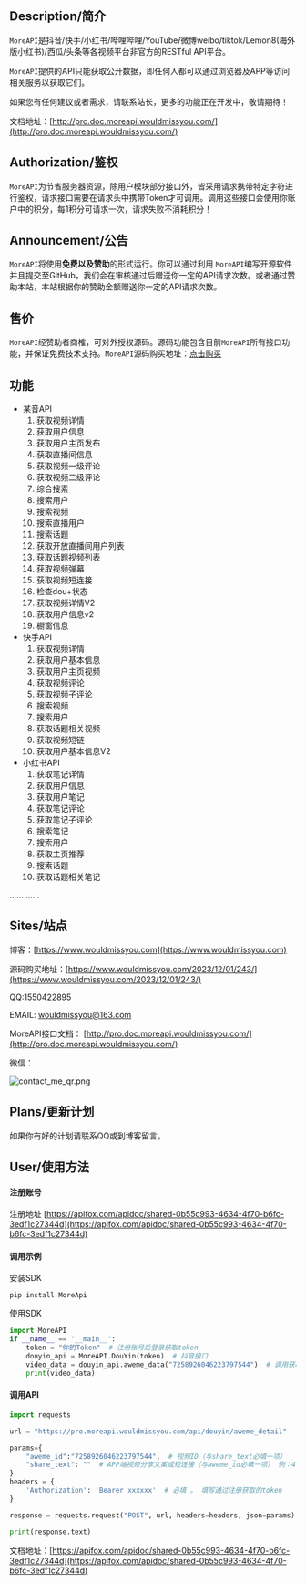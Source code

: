## Description/简介

`MoreAPI`是抖音/快手/小红书/哔哩哔哩/YouTube/微博weibo/tiktok/Lemon8(海外版小红书)/西瓜/头条等各视频平台非官方的RESTful API平台。

`MoreAPI`提供的API只能获取公开数据，即任何人都可以通过浏览器及APP等访问相关服务以获取它们。

如果您有任何建议或者需求，请联系站长，更多的功能正在开发中，敬请期待！

文档地址：[http://pro.doc.moreapi.wouldmissyou.com/](http://pro.doc.moreapi.wouldmissyou.com/)

## Authorization/鉴权

`MoreAPI`为节省服务器资源，除用户模块部分接口外，皆采用请求携带特定字符进行鉴权，请求接口需要在请求头中携带Token才可调用。调用这些接口会使用你账户中的积分，每1积分可请求一次，请求失败不消耗积分！

## Announcement/公告

`MoreAPI`将使用**免费以及赞助**的形式运行。你可以通过利用 `MoreAPI`编写开源软件并且提交至GitHub，我们会在审核通过后赠送你一定的API请求次数。或者通过赞助本站，本站根据你的赞助金额赠送你一定的API请求次数。

## 售价
`MoreAPI`经赞助者商榷，可对外授权源码。源码功能包含目前`MoreAPI`所有接口功能，并保证免费技术支持。`MoreAPI`源码购买地址：[点击购买](https://www.wouldmissyou.com/2023/12/01/243/)

## 功能
- 某音API
  1. 获取视频详情
  2. 获取用户信息
  3. 获取用户主页发布
  4. 获取直播间信息
  5. 获取视频一级评论
  6. 获取视频二级评论
  7. 综合搜索
  8. 搜索用户
  9. 搜索视频
  10. 搜索直播用户
  11. 搜索话题
  12. 获取开放直播间用户列表
  13. 获取话题视频列表
  14. 获取视频弹幕
  15. 获取视频短连接
  16. 检查dou+状态
  17. 获取视频详情V2
  18. 获取用户信息v2
  19. 橱窗信息
- 快手API
  1. 获取视频详情
  2. 获取用户基本信息
  3. 获取用户主页视频
  4. 获取视频评论
  5. 获取视频子评论
  6. 搜索视频
  7. 搜索用户
  8. 获取话题相关视频
  9. 获取视频短链
  10. 获取用户基本信息V2
- 小红书API
  1. 获取笔记详情
  2. 获取用户信息
  3. 获取用户笔记
  4. 获取笔记评论
  5. 获取笔记子评论
  6. 搜索笔记
  7. 搜索用户
  8. 获取主页推荐
  9. 搜索话题
  10. 获取话题相关笔记

......
......


## Sites/站点

博客：[https://www.wouldmissyou.com](https://www.wouldmissyou.com)

源码购买地址：[https://www.wouldmissyou.com/2023/12/01/243/](https://www.wouldmissyou.com/2023/12/01/243/)

QQ:1550422895

EMAIL: wouldmissyou@163.com

MoreAPI接口文档： [http://pro.doc.moreapi.wouldmissyou.com/](http://pro.doc.moreapi.wouldmissyou.com/)

微信：

![contact_me_qr.png](https://api.apifox.com/api/v1/projects/3641880/resources/422815/image-preview)
## Plans/更新计划

如果你有好的计划请联系QQ或到博客留言。

## User/使用方法

#### 注册账号

注册地址  [https://apifox.com/apidoc/shared-0b55c993-4634-4f70-b6fc-3edf1c27344d](https://apifox.com/apidoc/shared-0b55c993-4634-4f70-b6fc-3edf1c27344d)

#### 调用示例

安装SDK
```shell
pip install MoreApi
```
使用SDK
```python
import MoreAPI
if __name__ == '__main__':
    token = "你的Token"  # 注册账号后登录获取token
    douyin_api = MoreAPI.DouYin(token)  # 抖音接口
    video_data = douyin_api.aweme_data("7258926046223797544")  # 调用获取抖音单一视频信息API
    print(video_data)
```

#### 调用API

```python
import requests

url = "https://pro.moreapi.wouldmissyou.com/api/douyin/aweme_detail"

params={
    "aweme_id":"7258926046223797544",  # 视频ID（与share_text必填一项）
    "share_text": ""  # APP端视频分享文案或短连接（与aweme_id必填一项） 例：4.38 KJi:/ U@y.TY 01/11 生活可以忙碌疲惫，但心态要简单快乐！ https://v.douyin.com/iRJwHFGy/ 复制此链接，打开Dou音搜索，直接观看视频！
}
headers = {
    'Authorization': 'Bearer xxxxxx'  # 必填 。 填写通过注册获取的token
}

response = requests.request("POST", url, headers=headers, json=params)

print(response.text)

```

文档地址：[https://apifox.com/apidoc/shared-0b55c993-4634-4f70-b6fc-3edf1c27344d](https://apifox.com/apidoc/shared-0b55c993-4634-4f70-b6fc-3edf1c27344d)
